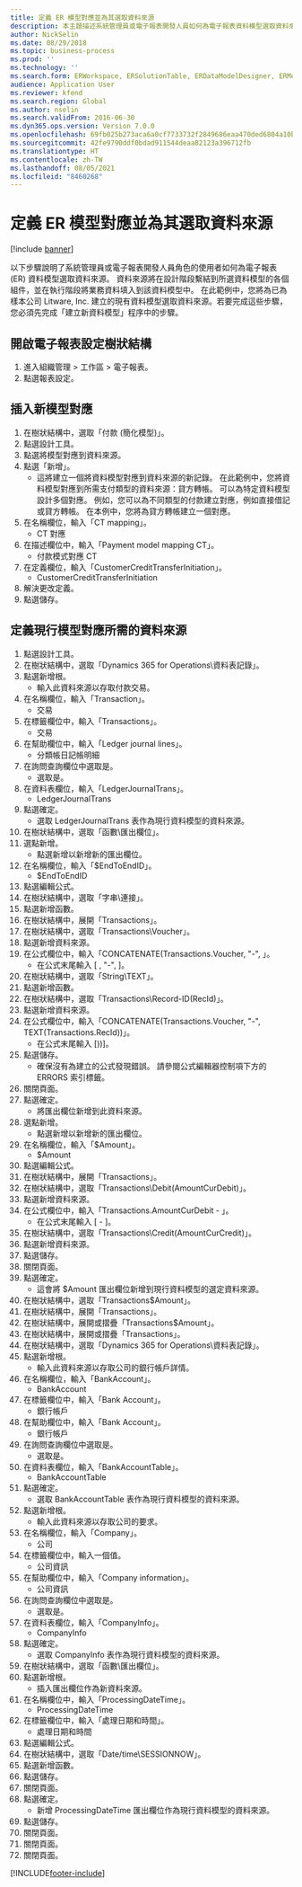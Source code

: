 ```yaml
---
title: 定義 ER 模型對應並為其選取資料來源
description: 本主題描述系統管理員或電子報表開發人員如何為電子報表資料模型選取資料來源。
author: NickSelin
ms.date: 08/29/2018
ms.topic: business-process
ms.prod: ''
ms.technology: ''
ms.search.form: ERWorkspace, ERSolutionTable, ERDataModelDesigner, ERModelMappingTable, ERModelMappingDesigner, ERExpressionDesignerFormula
audience: Application User
ms.reviewer: kfend
ms.search.region: Global
ms.author: nselin
ms.search.validFrom: 2016-06-30
ms.dyn365.ops.version: Version 7.0.0
ms.openlocfilehash: 69fb025b273aca6a0cf7733732f2849686eaa470ded6804a10b793cff9837562
ms.sourcegitcommit: 42fe9790ddf0bdad911544deaa82123a396712fb
ms.translationtype: HT
ms.contentlocale: zh-TW
ms.lasthandoff: 08/05/2021
ms.locfileid: "8460268"
---
```

# <a name="define-er-model-mappings-and-select-data-sources-for-them"></a>定義 ER 模型對應並為其選取資料來源

[!include [banner](../../includes/banner.md)]

以下步驟說明了系統管理員或電子報表開發人員角色的使用者如何為電子報表 (ER) 資料模型選取資料來源。 資料來源將在設計階段繫結到所選資料模型的各個組件，並在執行階段將業務資料填入到該資料模型中。 在此範例中，您將為已為樣本公司 Litware, Inc. 建立的現有資料模型選取資料來源。若要完成這些步驟，您必須先完成「建立新資料模型」程序中的步驟。


## <a name="open-the-electronic-reporting-configurations-tree"></a>開啟電子報表設定樹狀結構
1. 進入組織管理 > 工作區 > 電子報表。
2. 點選報表設定。

## <a name="insert-a-new-model-mapping"></a>插入新模型對應
1. 在樹狀結構中，選取「付款 (簡化模型)」。
2. 點選設計工具。
3. 點選將模型對應到資料來源。
4. 點選「新增」。
    * 這將建立一個將資料模型對應到資料來源的新記錄。 在此範例中，您將資料模型對應到所需支付類型的資料來源：貸方轉帳。     可以為特定資料模型設計多個對應。 例如，您可以為不同類型的付款建立對應，例如直接借記或貸方轉帳。 在本例中，您將為貸方轉帳建立一個對應。  
5. 在名稱欄位，輸入「CT mapping」。
    * CT 對應  
6. 在描述欄位中，輸入「Payment model mapping CT」。
    * 付款模式對應 CT  
7. 在定義欄位，輸入「CustomerCreditTransferInitiation」。
    * CustomerCreditTransferInitiation  
8. 解決更改定義。
9. 點選儲存。

## <a name="define-required-data-sources-for-the-current-model-mapping"></a>定義現行模型對應所需的資料來源
1. 點選設計工具。
2. 在樹狀結構中，選取「Dynamics 365 for Operations\資料表記錄」。
3. 點選新增根。
    * 輸入此資料來源以存取付款交易。  
4. 在名稱欄位，輸入「Transaction」。
    * 交易  
5. 在標籤欄位中，輸入「Transactions」。
    * 交易  
6. 在幫助欄位中，輸入「Ledger journal lines」。
    * 分類帳日記帳明細  
7. 在詢問查詢欄位中選取是。
    * 選取是。  
8. 在資料表欄位，輸入「LedgerJournalTrans」。
    * LedgerJournalTrans  
9. 點選確定。
    * 選取 LedgerJournalTrans 表作為現行資料模型的資料來源。  
10. 在樹狀結構中，選取「函數\匯出欄位」。
11. 選點新增。
    * 點選新增以新增新的匯出欄位。  
12. 在名稱欄位，輸入「$EndToEndID」。
    * $EndToEndID  
13. 點選編輯公式。
14. 在樹狀結構中，選取「字串\連接」。
15. 點選新增函數。
16. 在樹狀結構中，展開「Transactions」。
17. 在樹狀結構中，選取「Transactions\Voucher」。
18. 點選新增資料來源。
19. 在公式欄位中，輸入「CONCATENATE(Transactions.Voucher, "-", 」。
    * 在公式末尾輸入 [ , "-", ]。  
20. 在樹狀結構中，選取「String\TEXT」。
21. 點選新增函數。
22. 在樹狀結構中，選取「Transactions\Record-ID(RecId)」。
23. 點選新增資料來源。
24. 在公式欄位中，輸入「CONCATENATE(Transactions.Voucher, "-", TEXT(Transactions.RecId))」。
    * 在公式末尾輸入 [))]。  
25. 點選儲存。
    * 確保沒有為建立的公式發現錯誤。 請參閱公式編輯器控制項下方的 ERRORS 索引標籤。  
26. 關閉頁面。
27. 點選確定。
    * 將匯出欄位新增到此資料來源。  
28. 選點新增。
    * 點選新增以新增新的匯出欄位。  
29. 在名稱欄位，輸入「$Amount」。
    * $Amount  
30. 點選編輯公式。
31. 在樹狀結構中，展開「Transactions」。
32. 在樹狀結構中，選取「Transactions\Debit(AmountCurDebit)」。
33. 點選新增資料來源。
34. 在公式欄位中，輸入「Transactions.AmountCurDebit - 」。
    * 在公式末尾輸入 [ - ]。  
35. 在樹狀結構中，選取「Transactions\Credit(AmountCurCredit)」。
36. 點選新增資料來源。
37. 點選儲存。
38. 關閉頁面。
39. 點選確定。
    * 這會將 $Amount 匯出欄位新增到現行資料模型的選定資料來源。  
40. 在樹狀結構中，選取「Transactions\$Amount」。
41. 在樹狀結構中，展開「Transactions」。
42. 在樹狀結構中，展開或摺疊「Transactions\$Amount」。
43. 在樹狀結構中，展開或摺疊「Transactions」。
44. 在樹狀結構中，選取「Dynamics 365 for Operations\資料表記錄」。
45. 點選新增根。
    * 輸入此資料來源以存取公司的銀行帳戶詳情。  
46. 在名稱欄位，輸入「BankAccount」。
    * BankAccount  
47. 在標籤欄位中，輸入「Bank Account」。
    * 銀行帳戶  
48. 在幫助欄位中，輸入「Bank Account」。
    * 銀行帳戶  
49. 在詢問查詢欄位中選取是。
    * 選取是。  
50. 在資料表欄位，輸入「BankAccountTable」。
    * BankAccountTable  
51. 點選確定。
    * 選取 BankAccountTable 表作為現行資料模型的資料來源。  
52. 點選新增根。
    * 輸入此資料來源以存取公司的要求。  
53. 在名稱欄位，輸入「Company」。
    * 公司  
54. 在標籤欄位中，輸入一個值。
    * 公司資訊  
55. 在幫助欄位中，輸入「Company information」。
    * 公司資訊  
56. 在詢問查詢欄位中選取是。
    * 選取是。  
57. 在資料表欄位，輸入「CompanyInfo」。
    * CompanyInfo  
58. 點選確定。
    * 選取 CompanyInfo 表作為現行資料模型的資料來源。  
59. 在樹狀結構中，選取「函數\匯出欄位」。
60. 點選新增根。
    * 插入匯出欄位作為新資料來源。  
61. 在名稱欄位中，輸入「ProcessingDateTime」。
    * ProcessingDateTime  
62. 在標籤欄位中，輸入「處理日期和時間」。
    * 處理日期和時間  
63. 點選編輯公式。
64. 在樹狀結構中，選取「Date/time\SESSIONNOW」。
65. 點選新增函數。
66. 點選儲存。
67. 關閉頁面。
68. 點選確定。
    * 新增 ProcessingDateTime 匯出欄位作為現行資料模型的資料來源。  
69. 點選儲存。
70. 關閉頁面。
71. 關閉頁面。
72. 關閉頁面。



[!INCLUDE[footer-include](../../../../includes/footer-banner.md)]